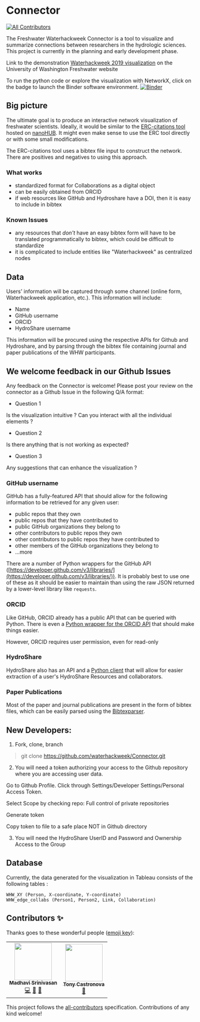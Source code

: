 # Connector
<!-- ALL-CONTRIBUTORS-BADGE:START - Do not remove or modify this section -->
[![All Contributors](https://img.shields.io/badge/all_contributors-2-orange.svg?style=flat-square)](#contributors-)
<!-- ALL-CONTRIBUTORS-BADGE:END -->

The Freshwater Waterhackweek Connector is a tool to visualize and summarize connections between researchers in the hydrologic sciences.
This project is currently in the planning and early development phase.

Link to the demonstration [Waterhackweek 2019 visualization](https://public.tableau.com/profile/christina.bandaragoda#!/vizhome/Freshwater_Connector_2019_prototype/Sheet1) on the University of Washington Freshwater website

To run the python code or explore the visualization with NetworkX, click on the badge to launch the Binder software environment.
[![Binder](https://mybinder.org/badge_logo.svg)](https://mybinder.org/v2/gh/waterhackweek/Connector/master)

## Big picture

The ultimate goal is to produce an interactive network visualization of freshwater scientists. Ideally, it would be similar to the [ERC-citations tool](https://github.com/cns-iu/ERC-Client) hosted on [nanoHUB](https://nanohub.org/erc-citations). It might even make sense to use the ERC tool directly or with some small modifications.

The ERC-citations tool uses a bibtex file input to construct the network. There are positives and negatives to using this approach.

### What works 

- standardized format for Collaborations as a digital object
- can be easily obtained from ORCID
- if web resources like GitHub and Hydroshare have a DOI, then it is easy to include in bibtex

### Known Issues

- any resources that *don't* have an easy bibtex form will have to be translated programmatically to bibtex, which could be difficult to standardize
- it is complicated to include entities like "Waterhackweek" as centralized nodes

## Data

Users' information will be captured through some channel (online form, Waterhackweek application, etc.). This information will include:

- Name
- GitHub username
- ORCID
- HydroShare username

This information will be procured using the respective APIs for Github and Hydroshare, and by parsing through the bibtex file containing journal and paper publications of the WHW participants.

## We welcome feedback in our Github Issues 
Any feedback on the Connector is welcome!
Please post your review on the connector as a Github Issue in the following Q/A format:

- Question 1

Is the visualization intuitive ? Can you interact with all the individual elements ?

- Question 2

Is there anything that is not working as expected?

- Question 3

Any suggestions that can enhance the visualization ?


### GitHub username

GitHub has a fully-featured API that should allow for the following information to be retrieved for any given user:

- public repos that they own
- public repos that they have contributed to
- public GitHub organizations they belong to
- other contributors to public repos they own
- other contributors to public repos they have contributed to
- other members of the GitHub organizations they belong to
- ...more

There are a number of Python wrappers for the GitHub API ([https://developer.github.com/v3/libraries/](https://developer.github.com/v3/libraries/)). It is probably best to use one of these as it should be easier to maintain than using the raw JSON returned by a lower-level library like `requests`.

### ORCID

Like GitHub, ORCID already has a public API that can be queried with Python. There is even a [Python wrapper for the ORCID API](https://github.com/ORCID/python-orcid) that should make things easier.

However, ORCID requires user permission, even for read-only

### HydroShare

HydroShare also has an API and a [Python client](https://hs-restclient.readthedocs.io/en/latest/) that will allow for easier extraction of a user's HydroShare Resources and collaborators.

### Paper Publications

Most of the paper and journal publications are present in the form of bibtex files, which can be easily parsed using the [Bibtexparser](https://bibtexparser.readthedocs.io/en/master/). 

## New Developers: 

1.  Fork, clone, branch  

> git clone https://github.com/waterhackweek/Connector.git

2. You will need a token authorizing your access to the Github repository where you are accessing user data. 

Go to Github Profile. Click through Settings/Developer Settings/Personal Access Token.

Select Scope by checking repo: Full control of private repositories

Generate token

Copy token to file to a safe place NOT in Github directory

3. You will need the HydroShare UserID and Password and Ownership Access to the Group 


## Database

Currently, the data generated for the visualization in Tableau consists of the following tables :

```SQLITE
WHW_XY (Person, X-coordinate, Y-coordinate)
WHW_edge_collabs (Person1, Person2, Link, Collaboration)
```

## Contributors ✨

Thanks goes to these wonderful people ([emoji key](https://allcontributors.org/docs/en/emoji-key)):

<!-- ALL-CONTRIBUTORS-LIST:START - Do not remove or modify this section -->
<!-- prettier-ignore-start -->
<!-- markdownlint-disable -->
<table>
  <tr>
    <td align="center"><a href="https://github.com/madhasri"><img src="https://avatars0.githubusercontent.com/u/8923832?v=4" width="100px;" alt=""/><br /><sub><b>Madhavi Srinivasan</b></sub></a><br /><a href="https://github.com/waterhackweek/Connector/commits?author=madhasri" title="Code">💻</a> <a href="https://github.com/waterhackweek/Connector/commits?author=madhasri" title="Documentation">📖</a> <a href="#ideas-madhasri" title="Ideas, Planning, & Feedback">🤔</a></td>
    <td align="center"><a href="https://github.com/Castronova"><img src="https://avatars3.githubusercontent.com/u/4822372?v=4" width="100px;" alt=""/><br /><sub><b>Tony Castronova</b></sub></a><br /><a href="#ideas-Castronova" title="Ideas, Planning, & Feedback">🤔</a></td>
  </tr>
</table>

<!-- markdownlint-enable -->
<!-- prettier-ignore-end -->
<!-- ALL-CONTRIBUTORS-LIST:END -->

This project follows the [all-contributors](https://github.com/all-contributors/all-contributors) specification. Contributions of any kind welcome!